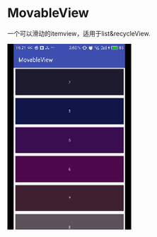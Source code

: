 # MovableView
一个可以滑动的itemview，适用于list&amp;recycleView.

![image](https://github.com/YuanWenHai/MovableView/blob/master/example/screenshot/anim.gif)
